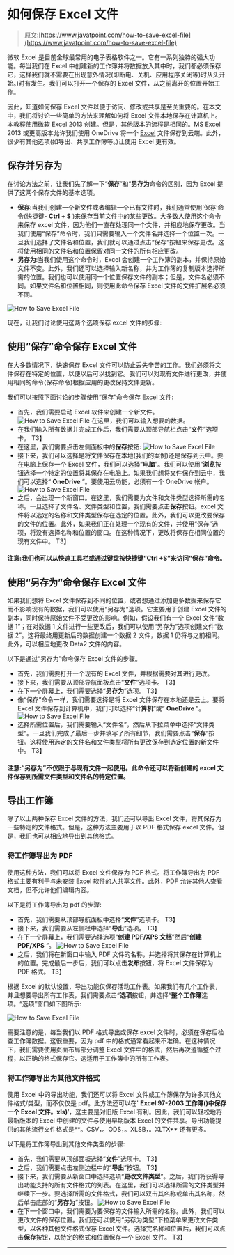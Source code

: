 # 如何保存 Excel 文件

> 原文:[https://www.javatpoint.com/how-to-save-excel-file](https://www.javatpoint.com/how-to-save-excel-file)

微软 Excel 是目前全球最常用的电子表格软件之一。它有一系列独特的强大功能。每当我们在 Excel 中创建新的工作簿并将数据放入其中时，我们都必须保存它，这样我们就不需要在出现意外情况(即断电、关机、应用程序关闭等)时从头开始。)时有发生。我们可以打开一个保存的 Excel 文件，从之前离开的位置开始工作。

因此，知道如何保存 Excel 文件以便于访问、修改或共享是至关重要的。在本文中，我们将讨论一些简单的方法来理解如何将 Excel 文件本地保存在计算机上。本教程使用微软 Excel 2013 创建。但是，其他版本的流程是相同的。MS Excel 2013 或更高版本允许我们使用 OneDrive 将一个 [Excel](https://www.javatpoint.com/excel-tutorial) 文件保存到云端。此外，很少有其他选项(如导出、共享工作簿等。)让使用 Excel 更有效。

## 保存并另存为

在讨论方法之前，让我们先了解一下“**保存**”和“**另存为**命令的区别，因为 Excel 提供了这两个保存文件的基本选项。

*   **保存**:当我们创建一个新文件或者编辑一个已有文件时，我们通常使用‘保存’命令(快捷键- **Ctrl + S** )来保存当前文件中的某些更改。大多数人使用这个命令来保存 excel 文件，因为他们一直在处理同一个文件，并相应地保存更改。当我们使用“保存”命令时，我们只需要输入一个文件名并选择一个位置一次。一旦我们选择了文件名和位置，我们就可以通过点击“保存”按钮来保存更改。这将使用相同的文件名和位置保留对同一文件的所有相应更改。
*   **另存为**:当我们使用这个命令时，Excel 会创建一个工作簿的副本，并保持原始文件不变。此外，我们还可以选择输入新名称，并为工作簿的复制版本选择所需的位置。我们也可以使用同一个位置保存文件的副本；但是，文件名必须不同。如果文件名和位置相同，则使用此命令保存 Excel 文件的文件扩展名必须不同。

![How to Save Excel File](../Images/3fb9b4e81e1a7c6260cdbbb9d2fb2d69.png)

现在，让我们讨论使用这两个选项保存 excel 文件的步骤:

## 使用“保存”命令保存 Excel 文件

在大多数情况下，快速保存 Excel 文件可以防止丢失辛苦的工作。我们必须将文件保存在特定的位置，以便以后可以找到它。我们可以对现有文件进行更改，并使用相同的命令(保存命令)根据应用的更改保持文件更新。

我们可以按照下面讨论的步骤使用“保存”命令保存 Excel 文件:

*   首先，我们需要启动 Excel 软件来创建一个新文件。
    ![How to Save Excel File](../Images/f826bc5c8db0e2a151fd9cb012f8430f.png)
    在这里，我们可以输入想要的数据。
*   在我们输入所有数据并完成工作后，我们需要从顶部导航栏点击“**文件**”选项卡。
    T3】
*   在这里，我们需要点击左侧面板中的**保存**按钮:
    ![How to Save Excel File](../Images/6cdb469d8e340340bd421f679ee4fdbb.png)
*   接下来，我们可以选择是将文件保存在本地(我们的案例)还是保存到云中。要在电脑上保存一个 Excel 文件，我们可以选择“**电脑**”。我们可以使用“**浏览**按钮选择一个特定的位置将其保存在电脑上。如果我们想将文件保存到云中，我们可以选择“ **OneDrive** ”。要使用云功能，必须有一个 OneDrive 帐户。
    ![How to Save Excel File](../Images/2af3568bdd63bc0658d7a4852012094e.png)
*   之后，会出现一个新窗口。在这里，我们需要为文件和文件类型选择所需的名称。一旦选择了文件名、文件类型和位置，我们需要点击**保存**按钮。excel 文件将以选定的名称和文件类型保存在选定的位置。此外，我们可以更改要保存的文件的位置。此外，如果我们正在处理一个现有的文件，并使用“保存”选项，将没有选择名称和位置的窗口。在这种情况下，更改将保存在相同位置的现有文件中。
    T3】

#### 注意:我们也可以从快速工具栏或通过键盘按快捷键“Ctrl +S”来访问“保存”命令。

## 使用“另存为”命令保存 Excel 文件

如果我们想将 Excel 文件保存到不同的位置，或者想通过添加更多数据来保存它而不影响现有的数据，我们可以使用“另存为”选项。它主要用于创建 Excel 文件的副本，同时保持原始文件不受更改的影响。例如，假设我们有一个 Excel 文件“数据 1”；在对数据 1 文件进行一些更改后，我们可以使用“另存为”选项创建文件“数据 2”。这将最终用更新后的数据创建一个数据 2 文件，数据 1 仍将与之前相同。此外，可以相应地更改 Data2 文件的内容。

以下是通过“另存为”命令保存 Excel 文件的步骤。

*   首先，我们需要打开一个现有的 Excel 文件，并根据需要对其进行更改。
*   接下来，我们需要从顶部导航面板点击“**文件**”选项卡。
    T3】
*   在下一个屏幕上，我们需要选择“**另存为**”选项。
    T3】
*   像“保存”命令一样，我们需要选择是将 Excel 文件保存在本地还是云上。要将 Excel 文件保存到计算机中，我们可以选择“**计算机**”或“ **OneDrive** ”。
    ![How to Save Excel File](../Images/5180e3e69a562146249086379b024f71.png)
*   选择所需位置后，我们需要输入“文件名”，然后从下拉菜单中选择“文件类型”。一旦我们完成了最后一步并填写了所有细节，我们需要点击“**保存**”按钮。这将使用选定的文件名和文件类型将所有更改保存到选定位置的新文件中。
    T3】

#### 注意:“另存为”不仅限于与现有文件一起使用。此命令还可以将新创建的 excel 文件保存到所需文件类型和文件名的特定位置。

## 导出工作簿

除了以上两种保存 Excel 文件的方法，我们还可以导出 Excel 文件，将其保存为一些特定的文件格式。但是，这种方法主要用于以 PDF 格式保存 excel 文件。但是，我们也可以相应地导出到其他格式。

### 将工作簿导出为 PDF

使用这种方法，我们可以将 Excel 文件保存为 PDF 格式。将工作簿导出为 PDF 格式主要有利于与未安装 Excel 软件的人共享文件。此外，PDF 允许其他人查看文档，但不允许他们编辑内容。

以下是将工作簿导出为 pdf 的步骤:

*   首先，我们需要从顶部导航面板中选择“**文件**”选项卡。
    T3】
*   接下来，我们需要从左侧栏中选择“**导出**”选项。
    T3】
*   在下一个屏幕上，我们需要选择选项“**创建 PDF/XPS 文档**”然后“**创建 PDF/XPS** ”。
    ![How to Save Excel File](../Images/22f124a8184278429bce43e7361be7e7.png)
*   之后，我们将在新窗口中输入 PDF 文件的名称，并选择将其保存在计算机上的位置。完成最后一步后，我们可以点击**发布**按钮，将 Excel 文件保存为 PDF 格式。
    T3】

根据 Excel 的默认设置，导出功能仅保存活动工作表。如果我们有几个工作表，并且想要导出所有工作表，我们需要点击“**选项**按钮，并选择“**整个工作簿**选项。“选项”窗口如下图所示:

![How to Save Excel File](../Images/3c7554257afcc87dc6da5af0ac1e803e.png)

需要注意的是，每当我们以 PDF 格式导出或保存 excel 文件时，必须在保存后检查工作簿数据。这很重要，因为 pdf 中的格式通常看起来不准确。在这种情况下，我们需要使用页面布局部分调整 Excel 文件中的格式，然后再次遵循整个过程，以正确的格式保存它。这适用于工作簿中的所有工作表。

### 将工作簿导出为其他文件格式

使用 Excel 中的导出功能，我们还可以将 Excel 文件或工作簿保存为许多其他文件格式/类型，而不仅仅是 pdf。此方法还可以在' **Excel 97-2003 工作簿()中保存一个 Excel 文件。xls)**’，这主要是对旧版 Excel 有利。因此，我们可以轻松地将最新版本的 Excel 中创建的文件与使用早期版本 Excel 的文件共享。导出功能提供的其他流行文件格式是**。CSV，。ODS，。XLSB，。XLTX** 还有更多。

以下是将工作簿导出到其他文件类型的步骤:

*   首先，我们需要从顶部面板选择“**文件**”选项卡。
    T3】
*   之后，我们需要点击左侧边栏中的“**导出**”按钮。
    T3】
*   接下来，我们需要从新窗口中选择选项“**更改文件类型**”。之后，我们将获得导出功能支持的所有文件格式的列表。在这里，我们可以选择所需的文件类型并继续下一步。要选择所需的文件格式，我们可以双击其名称或单击其名称，然后单击底部的“**另存为**”按钮。
    ![How to Save Excel File](../Images/d76e37fb50c8752b91e04b20c44ccebe.png)
*   在下一个窗口中，我们需要为要保存的文件输入所需的名称。此外，我们可以更改文件的保存位置。我们还可以使用“另存为类型”下拉菜单来更改文件类型，以各种其他文件格式保存 Excel 文件。选择完名称和位置后，我们可以点击**保存**按钮，以特定的格式和位置保存一个 Excel 文件。
    T3】

* * *